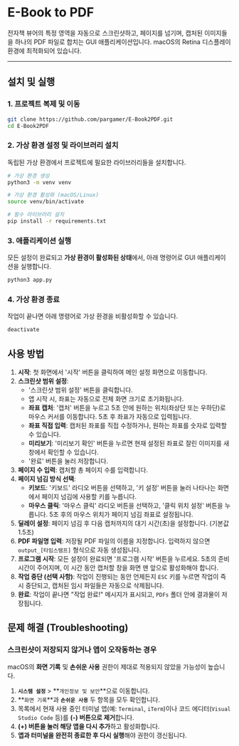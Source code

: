 # E-Book to PDF

전자책 뷰어의 특정 영역을 자동으로 스크린샷하고, 페이지를 넘기며, 캡처된 이미지들을 하나의 PDF 파일로 합치는 GUI 애플리케이션입니다. macOS의 Retina 디스플레이 환경에 최적화되어 있습니다.

---

## 설치 및 실행

### 1. 프로젝트 복제 및 이동
```bash
git clone https://github.com/pargamer/E-Book2PDF.git
cd E-Book2PDF
```

### 2. 가상 환경 설정 및 라이브러리 설치
독립된 가상 환경에서 프로젝트에 필요한 라이브러리들을 설치합니다.
```bash
# 가상 환경 생성
python3 -m venv venv

# 가상 환경 활성화 (macOS/Linux)
source venv/bin/activate

# 필수 라이브러리 설치
pip install -r requirements.txt
```

### 3. 애플리케이션 실행
모든 설정이 완료되고 **가상 환경이 활성화된 상태**에서, 아래 명령어로 GUI 애플리케이션을 실행합니다.
```bash
python3 app.py
```

### 4. 가상 환경 종료
작업이 끝나면 아래 명령어로 가상 환경을 비활성화할 수 있습니다.
```bash
deactivate
```

## 사용 방법

1.  **시작**: 첫 화면에서 '시작' 버튼을 클릭하여 메인 설정 화면으로 이동합니다.
2.  **스크린샷 범위 설정**:
    - '스크린샷 범위 설정' 버튼을 클릭합니다.
    - 앱 시작 시, 좌표는 자동으로 전체 화면 크기로 초기화됩니다.
    - **좌표 캡처**: '캡처' 버튼을 누르고 5초 안에 원하는 위치(좌상단 또는 우하단)로 마우스 커서를 이동합니다. 5초 후 좌표가 자동으로 입력됩니다.
    - **좌표 직접 입력**: 캡처된 좌표를 직접 수정하거나, 원하는 좌표를 숫자로 입력할 수 있습니다.
    - **미리보기**: '미리보기 확인' 버튼을 누르면 현재 설정된 좌표로 잘린 이미지를 새 창에서 확인할 수 있습니다.
    - '완료' 버튼을 눌러 저장합니다.
3.  **페이지 수 입력**: 캡처할 총 페이지 수를 입력합니다.
4.  **페이지 넘김 방식 선택**:
    - **키보드**: '키보드' 라디오 버튼을 선택하고, '키 설정' 버튼을 눌러 나타나는 화면에서 페이지 넘김에 사용할 키를 누릅니다.
    - **마우스 클릭**: '마우스 클릭' 라디오 버튼을 선택하고, '클릭 위치 설정' 버튼을 누릅니다. 5초 후의 마우스 위치가 페이지 넘김 좌표로 설정됩니다.
5.  **딜레이 설정**: 페이지 넘김 후 다음 캡처까지의 대기 시간(초)을 설정합니다. (기본값 1.5초)
6.  **PDF 파일명 입력**: 저장될 PDF 파일의 이름을 지정합니다. 입력하지 않으면 `output_[타임스탬프]` 형식으로 자동 생성됩니다.
7.  **프로그램 시작**: 모든 설정이 완료되면 '프로그램 시작' 버튼을 누르세요. 5초의 준비 시간이 주어지며, 이 시간 동안 캡처할 창을 화면 맨 앞으로 활성화해야 합니다.
8.  **작업 중단 (선택 사항)**: 작업이 진행되는 동안 언제든지 `ESC` 키를 누르면 작업이 즉시 중단되고, 캡처된 임시 파일들은 자동으로 삭제됩니다.
9.  **완료**: 작업이 끝나면 "작업 완료!" 메시지가 표시되고, `PDFs` 폴더 안에 결과물이 저장됩니다.

## 문제 해결 (Troubleshooting)

### 스크린샷이 저장되지 않거나 앱이 오작동하는 경우
macOS의 **화면 기록** 및 **손쉬운 사용** 권한이 제대로 적용되지 않았을 가능성이 높습니다.
1.  **`시스템 설정`** > **`개인정보 및 보안`**으로 이동합니다.
2.  **`화면 기록`**과 **`손쉬운 사용`** 두 항목을 모두 확인합니다.
3.  목록에서 현재 사용 중인 터미널 앱(예: `Terminal`, `iTerm`)이나 코드 에디터(`Visual Studio Code` 등)를 **(-) 버튼으로 제거**합니다.
4.  **(+) 버튼을 눌러 해당 앱을 다시 추가**하고 활성화합니다.
5.  **앱과 터미널을 완전히 종료한 후 다시 실행**해야 권한이 갱신됩니다.

